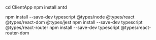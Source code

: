 cd ClientApp
npm install antd

npm install --save-dev typescript @types/node @types/react @types/react-dom @types/jest
npm install --save-dev typescript @types/react-router
npm install --save-dev typescript @types/react-router-dom
